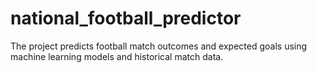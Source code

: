 # national_football_predictor
 The project predicts football match outcomes and expected goals using machine learning models and historical match data.
